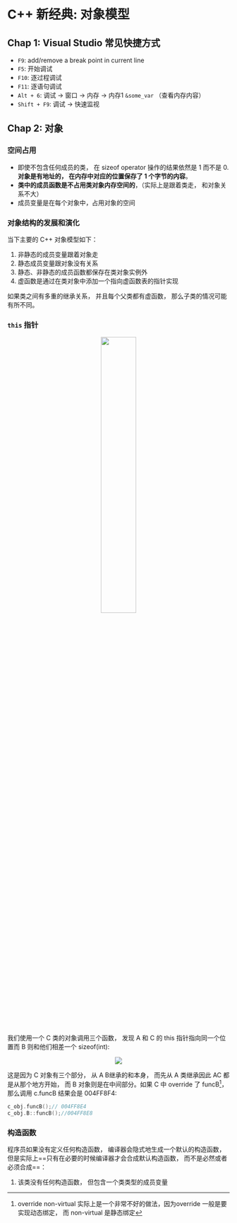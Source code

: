 # C++ 新经典: 对象模型
## Chap 1: Visual Studio 常见快捷方式
* `F9`: add/remove a break point in current line
* `F5`: 开始调试
* `F10`: 逐过程调试
* `F11`: 逐语句调试
* `Alt + 6`: 调试 -> 窗口 -> 内存 -> 内存1 `&some_var` （查看内存内容）
* `Shift + F9`: 调试 -> 快速监视

## Chap 2: 对象
### 空间占用
* 即使不包含任何成员的类， 在 sizeof operator 操作的结果依然是 1 而不是 0. **对象是有地址的， 在内存中对应的位置保存了 1 个字节的内容**。 
* **类中的成员函数是不占用类对象内存空间的**，（实际上是跟着类走， 和对象关系不大）
* 成员变量是在每个对象中，占用对象的空间

### 对象结构的发展和演化
当下主要的 C++ 对象模型如下：
1. 非静态的成员变量跟着对象走
2. 静态成员变量跟对象没有关系
3. 静态、非静态的成员函数都保存在类对象实例外
4. 虚函数是通过在类对象中添加一个指向虚函数表的指针实现

如果类之间有多重的继承关系， 并且每个父类都有虚函数， 那么子类的情况可能有所不同。  

### `this` 指针
<div align=center><img src="https://i.imgur.com/7LTXVcd.png"  width="40%" height="40%"/></div>

我们使用一个 C 类的对象调用三个函数， 发现 A 和 C 的 this 指针指向同一个位置而 B 则和他们相差一个 sizeof(int):<div align=center><img src="https://i.imgur.com/Zn6l0PX.png"/></div>

这是因为 C 对象有三个部分， 从 A B继承的和本身， 而先从 A 类继承因此 AC 都是从那个地方开始， 而 B 对象则是在中间部分。如果 C 中 override 了 funcB[^overrideFuncB]， 那么调用 c.funcB 结果会是 004FF8F4:
[^overrideFuncB]: override non-virtual 实际上是一个非常不好的做法，因为override 一般是要实现动态绑定， 而 non-virtual 是静态绑定
```C++
c_obj.funcB();// 004FF8E4
c_obj.B::funcB();//004FF8E8
```

### 构造函数
程序员如果没有定义任何构造函数， 编译器会隐式地生成一个默认的构造函数，但是实际上==只有在必要的时候编译器才会合成默认构造函数， 而不是必然或者必须合成==：
1. 该类没有任何构造函数， 但包含一个类类型的成员变量